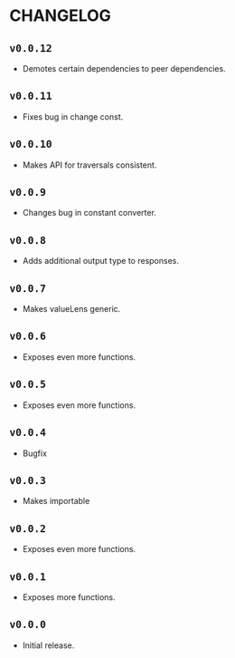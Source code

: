 # CHANGELOG

## `v0.0.12`

* Demotes certain dependencies to peer dependencies.

## `v0.0.11`

* Fixes bug in change const.

## `v0.0.10`

* Makes API for traversals consistent.

## `v0.0.9`

* Changes bug in constant converter.

## `v0.0.8`

* Adds additional output type to responses.

## `v0.0.7`

* Makes valueLens generic.

## `v0.0.6`

* Exposes even more functions.

## `v0.0.5`

* Exposes even more functions.

## `v0.0.4`

* Bugfix

## `v0.0.3`

* Makes importable

## `v0.0.2`

* Exposes even more functions.

## `v0.0.1`

* Exposes more functions.

## `v0.0.0`

* Initial release.